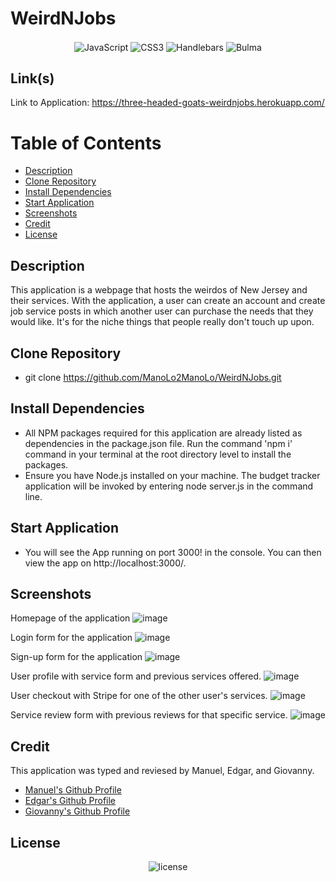 # WeirdNJobs
<p align="center">
    <img align="center" src="https://img.shields.io/badge/-JavaScript-000000?style=for-the-badge&logo=JavaScript" alt="JavaScript" />
    <img align="center" src="https://img.shields.io/badge/-CSS3-000000?style=for-the-badge&logo=CSS3" alt="CSS3" />
    <img align="center" src="https://img.shields.io/badge/-HTML5-000000?style=for-the-badge&logo=HTML5" alt="Handlebars" />
    <img align="center" src="https://img.shields.io/badge/-Bulma-000000?style=for-the-badge&logo=Bulma" alt="Bulma" />
</p>

## Link(s)
Link to Application: https://three-headed-goats-weirdnjobs.herokuapp.com/

# Table of Contents 

* [Description](#description)
* [Clone Repository](#clone-repository)
* [Install Dependencies](#install-dependencies)
* [Start Application](#start-application)
* [Screenshots](#screenshots)
* [Credit](#credit)
* [License](#license)


## Description
This application is a webpage that hosts the weirdos of New Jersey and their services. With the application, a user can create an account and create job service posts
in which another user can purchase the needs that they would like. It's for the niche things that people really don't touch up upon.

## Clone Repository
* git clone https://github.com/ManoLo2ManoLo/WeirdNJobs.git

## Install Dependencies
* All NPM packages required for this application are already listed as dependencies in the package.json file. Run the
command 'npm i' command in your terminal at the root directory level to install the packages.
* Ensure you have Node.js installed on your machine. The budget tracker application will be invoked by entering node server.js in the command line.

## Start Application
* You will see the App running on port 3000! in the console. You can then view the app on http://localhost:3000/.

## Screenshots
Homepage of the application
![image](https://user-images.githubusercontent.com/88305762/152281262-a75cf467-b569-4681-93e2-401ce3f52737.png)

Login form for the application
![image](https://user-images.githubusercontent.com/88305762/152281294-c546d5d0-07ed-42fe-8739-24a1d03693b2.png)

Sign-up form for the application
![image](https://user-images.githubusercontent.com/88305762/152281341-c688286f-7f2d-48ed-9d14-eae859137492.png)

User profile with service form and previous services offered.
![image](https://user-images.githubusercontent.com/88305762/152281392-c851ef8b-2a6b-459e-a3ac-0ae0a3cf1eea.png)

User checkout with Stripe for one of the other user's services.
![image](https://user-images.githubusercontent.com/88305762/152281449-8dac3e43-572b-4bcd-81cc-799e5b53341e.png)

Service review form with previous reviews for that specific service.
![image](https://user-images.githubusercontent.com/88305762/152281502-4ee91c58-0416-486a-afd5-057a420dc856.png)

## Credit
This application was typed and reviesed by Manuel, Edgar, and Giovanny. <br />

* [Manuel's Github Profile](https://github.com/ManoLo2ManoLo)
* [Edgar's Github Profile](https://github.com/ChidoGang)
* [Giovanny's Github Profile](https://github.com/NeXFP)

## License
<p align="center">
    <img align="center" src="https://img.shields.io/github/license/ManoLo2ManoLo/WeirdNJobs?style=for-the-badge" alt="license" />
</p>
